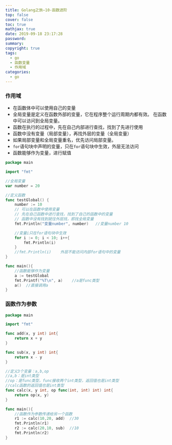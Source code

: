 ```yaml
---
title: Golang之旅—10-函数进阶
top: false
cover: false
toc: true
mathjax: true
date: 2019-09-18 23:17:28
password:
summary:
copyright: true
tags: 
  - go
  - 函数变量
  - 作用域
categories:
  - go
---
```


### 作用域

- 在函数体中可以使用自己的变量
- 全局变量是定义在函数外部的变量，它在程序整个运行周期内都有效。 在函数中可以访问到全局变量。
- 函数在执行的过程中，先在自己内部进行查找，找到了先进行使用
- 函数中没有变量（局部变量），再找外层的变量（全局变量）
- 如果局部变量和全局变量重名，优先访问局部变量。
- `for`语句块中声明的变量，只在`for`语句块中生效，外层无法访问
- 函数能够作为变量，进行赋值

<!-- MORE -->

```go
package main

import "fmt"

//全局变量
var number = 20

//定义函数
func testGlobal() {
	number := 10
	// 可以在函数中使用变量
	// 先在自己函数中进行查找，找到了自己的函数中的变量
	// 函数中没有找到就往外层找，即找全局变量
	fmt.Println("变量number", number)   //变量number 10

	//变量i只在for语句块中生效
	for i := 0; i < 10; i++{
		fmt.Println(i)
	}
	//fmt.Println(i)    外层不能访问内部for语句中的变量
}

func main(){
	//函数能够作为变量
	a := testGlobal
	fmt.Printf("%T\n", a)    //a是func类型
	a()  //直接调用a
}
```



### 函数作为参数

```go
package main

import "fmt"

func add(x, y int) int{
	return x + y
}

func sub(x, y int) int{
	return x - y
}

//定义3个变量：a,b,op
//a,b：是int类型
//op：是func类型，func接收两个int类型，返回值也是int类型
//calc函数的返回值也是int类型
func calc(x, y int, op func(int, int) int) int{   
	return op(x, y)
}

func main(){
    //函数作为参数传递给另一个函数
	r1 := calc(10,20, add)  //30
	fmt.Println(r1)
	r2 := calc(20,10, sub)  //10
	fmt.Println(r2)
}
```

